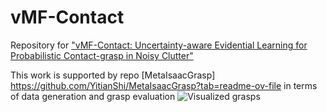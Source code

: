 # vMF-Contact
Repository for ["vMF-Contact: Uncertainty-aware Evidential Learning for Probabilistic Contact-grasp in Noisy Clutter"](https://arxiv.org/abs/2411.03591)

This work is supported by repo [MetaIsaacGrasp] https://github.com/YitianShi/MetaIsaacGrasp?tab=readme-ov-file in terms of data generation and grasp evaluation
![Visualized grasps](resource/vis.gif)
